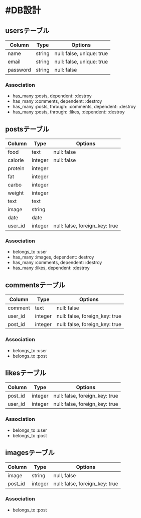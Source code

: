 # #DB設計

## usersテーブル
|Column|Type|Options|
|------|----|-------|
|name|string|null: false, unique: true|
|email|string|null: false, unique: true|
|password|string|null: false|

### Association
- has_many :posts, dependent: :destroy
- has_many :comments, dependent: :destroy
- has_many :posts, through: :comments, dependent: :destroy
- has_many :posts, through: :likes, :dependent: :destroy

## postsテーブル
|Column|Type|Options|
|------|----|-------|
|food|text|null: false|
|calorie|integer|null: false|
|protein|integer||
|fat|integer||
|carbo|integer||
|weight|integer||
|text|text||
|image|string||
|date|date|
|user_id|integer|null: false, foreign_key: true|

### Association
- belongs_to :user
- has_many :images, dependent: destroy
- has_many :comments, dependent: :destroy
- has_many :likes, dependent: :destroy

## commentsテーブル
|Column|Type|Options|
|------|----|-------|
|comment|text|null: false|
|user_id|integer|null: false, foreign_key: true|
|post_id|integer|null: false, foreign_key: true|

### Association
- belongs_to :user
- belongs_to :post


## likesテーブル
|Column|Type|Options|
|------|----|-------|
|post_id|integer|null: false, foreign_key: true|
|user_id|integer|null: false, foreign_key: true|

### Association
- belongs_to :user
- belongs_to :post

## imagesテーブル
|Column|Type|Options|
|------|----|-------|
|image|string|null, false|
|post_id|integer|null: false, foreign_key: true|

### Association
- belongs_to :post